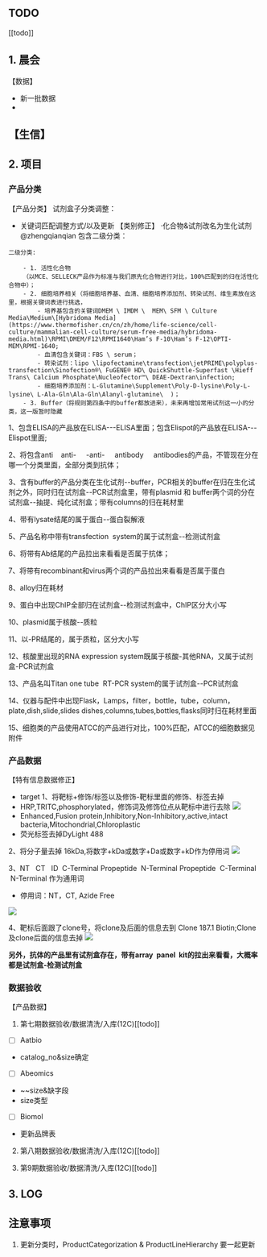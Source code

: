 ## TODO
[[todo]]

## 1. 晨会
【数据】
- 新一批数据
- 
【生信】
- 
	


## 2. 项目
### 产品分类
【产品分类】
试剂盒子分类调整：
- 关键词匹配调整方式/以及更新
【类别修正】
·化合物&试剂改名为生化试剂@zhengqianqian
	包含二级分类：
```
二级分类:

	- 1. 活性化合物
	（以MCE、SELLECK产品作为标准与我们原先化合物进行对比，100%匹配到的归在活性化合物中）；
	- 2. 细胞培养相关（将细胞培养基、血清、细胞培养添加剂、转染试剂、维生素放在这里，根据关键词表进行挑选，
		- 培养基包含的关键词DMEM \ IMDM \  MEM\ SFM \ Culture Media\Medium\[Hybridoma Media](https://www.thermofisher.cn/cn/zh/home/life-science/cell-culture/mammalian-cell-culture/serum-free-media/hybridoma-media.html)\RPMI\DMEM/F12\RPMI1640\Ham’s F-10\Ham’s F-12\OPTI-MEM\RPMI-1640;
		- 血清包含关键词：FBS \ serum；
		- 转染试剂：lipo \lipofectamine\transfection\jetPRIME\polyplus-transfection\Sinofection®\ FuGENE® HD\ QuickShuttle-Superfast \Hieff Trans\ Calcium Phosphate\Nucleofector™\ DEAE-Dextran\infection;
		- 细胞培养添加剂：L-Glutamine\Supplement\Poly-D-lysine\Poly-L-lysine\ L-Ala-Gln\Ala-Gln\Alanyl-glutamine\  )；
	- 3. Buffer（将规则第四条中的buffer都放进来），未来再增加常用试剂这一小的分类，这一版暂时隐藏
```


1、包含ELISA的产品放在ELISA---ELISA里面；包含Elispot的产品放在ELISA---Elispot里面;

2、将包含anti    anti-     -anti-     antibody     antibodies的产品，不管现在分在哪一个分类里面，全部分类到抗体；

3、含有buffer的产品分类在生化试剂--buffer，PCR相关的buffer在归在生化试剂之外，同时归在试剂盒--PCR试剂盒里，带有plasmid 和 buffer两个词的分在试剂盒--抽提、纯化试剂盒；带有columns的归在耗材里

4、带有lysate结尾的属于蛋白--蛋白裂解液

5、产品名称中带有transfection  system的属于试剂盒--检测试剂盒

6、将带有Ab结尾的产品拉出来看看是否属于抗体；

7、将带有recombinant和virus两个词的产品拉出来看看是否属于蛋白

8、alloy归在耗材

9、蛋白中出现ChIP全部归在试剂盒--检测试剂盒中，ChIP区分大小写

10、plasmid属于核酸--质粒

11、以-PR结尾的，属于质粒，区分大小写

12、核酸里出现的RNA expression system既属于核酸-其他RNA，又属于试剂盒-PCR试剂盒

13、产品名叫Titan one tube  RT-PCR system的属于试剂盒--PCR试剂盒

14、仪器与配件中出现Flask，Lamps，filter，bottle，tube，column，plate,dish,slide,slides dishes,columns,tubes,bottles,flasks同时归在耗材里面

15、细胞类的产品使用ATCC的产品进行对比，100%匹配，ATCC的细胞数据见附件
### 产品数据
【特有信息数据修正】
- target
1、将靶标+修饰/标签以及修饰-靶标里面的修饰、标签去掉
- HRP,TRITC,phosphorylated，修饰词及修饰位点从靶标中进行去除
![](https://work.aliyun.com/attachment/downloadex?ri=%2Falimail%2FinternalLinks%2FrefreshToken&o=1&et=normal&ext=png&e=jin.zhang%40deepbiogroup.com&f=da4b6fdf-8494-4320-839d-494884a054f3&m=2_0%3ADzzzzyR0CfB%24---.OsMhamG&n=temp4cj.png)
- Enhanced,Fusion protein,Inhibitory,Non-Inhibitory,active,intact bacteria,Mitochondrial,Chloroplastic
- 荧光标签去掉DyLight 488

2、将分子量去掉
16kDa,将数字+kDa或数字+Da或数字+kD作为停用词
![](https://work.aliyun.com/attachment/downloadex?ri=%2Falimail%2FinternalLinks%2FrefreshToken&o=1&et=normal&ext=png&e=jin.zhang%40deepbiogroup.com&f=22eaef52-216e-48e9-9477-1bad077e0148&m=2_0%3ADzzzzyR0CfB%24---.OsMhamG&n=temp4cj.png)

3、NT   CT   ID  C-Terminal Propeptide  N-Terminal Propeptide  C-Terminal   N-Terminal 作为通用词
- 停用词：NT，CT, Azide Free

![](https://work.aliyun.com/attachment/downloadex?ri=%2Falimail%2FinternalLinks%2FrefreshToken&o=1&et=normal&ext=png&e=jin.zhang%40deepbiogroup.com&f=32a3d587-86c6-40ad-9b00-089f17a91308&m=2_0%3ADzzzzyR0CfB%24---.OsMhamG&n=temp4cj.png)

4、靶标后面跟了clone号，将clone及后面的信息去到
Clone 187.1 Biotin;Clone及clone后面的信息去掉
![](https://work.aliyun.com/attachment/downloadex?ri=%2Falimail%2FinternalLinks%2FrefreshToken&o=1&et=normal&ext=png&e=jin.zhang%40deepbiogroup.com&f=0a79d93b-9308-463d-95ea-0b61094fb487&m=2_0%3ADzzzzyR0CfB%24---.OsMhamG&n=temp4cj.png)

**另外，抗体的产品里有试剂盒存在，带有array  panel  kit的拉出来看看，大概率都是试剂盒-检测试剂盒**


### 数据验收
【产品数据】
1. 第七期数据验收/数据清洗/入库(12C)[[todo]]


- [ ] Aatbio
- catalog_no&size确定

- [ ] Abeomics
- ~~size&缺字段
- size类型

- [ ] Biomol
- 更新品牌表
2. 第八期数据验收/数据清洗/入库(12C)[[todo]]

3. 第9期数据验收/数据清洗/入库(12C)[[todo]]



## 3. LOG





## 注意事项
1. 更新分类时，ProductCategorization & ProductLineHierarchy 要一起更新








